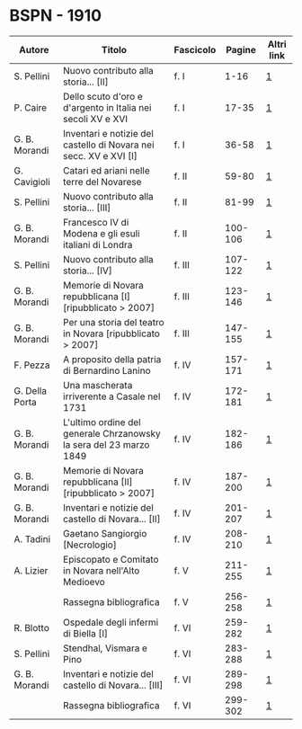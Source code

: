 # BSPN - 1910

| Autore         | Titolo                                                             | Fascicolo | Pagine  | Altri link                                             |
|----------------|--------------------------------------------------------------------|-----------|---------|--------------------------------------------------------|
| S. Pellini     | Nuovo contributo alla storia... [II]                               | f. I      | 1-16    | [1](https://en.calameo.com/read/00726073526a1d5317801) |
| P. Caire       | Dello scuto d'oro e d'argento in Italia nei secoli XV e XVI        | f. I      | 17-35   | [1](https://en.calameo.com/read/00726073526a1d5317801) |
| G. B. Morandi  | Inventari e notizie del castello di Novara nei secc. XV e XVI [I]  | f. I      | 36-58   | [1](https://en.calameo.com/read/00726073526a1d5317801) |
| G. Cavigioli   | Catari ed ariani nelle terre del Novarese                          | f. II     | 59-80   | [1](https://en.calameo.com/read/0072607359ef0954934c8) |
| S. Pellini     | Nuovo contributo alla storia... [III]                              | f. II     | 81-99   | [1](https://en.calameo.com/read/0072607359ef0954934c8) |
| G. B. Morandi  | Francesco IV di Modena e gli esuli italiani di Londra              | f. II     | 100-106 | [1](https://en.calameo.com/read/0072607359ef0954934c8) |
| S. Pellini     | Nuovo contributo alla storia... [IV]                               | f. III    | 107-122 | [1](https://en.calameo.com/read/0072607354b9f5b0e2e7f) |
| G. B. Morandi  | Memorie di Novara repubblicana [I] [ripubblicato > 2007]           | f. III    | 123-146 | [1](https://en.calameo.com/read/0072607354b9f5b0e2e7f) |
| G. B. Morandi  | Per una storia del teatro in Novara [ripubblicato > 2007]          | f. III    | 147-155 | [1](https://en.calameo.com/read/0072607354b9f5b0e2e7f) |
| F. Pezza       | A proposito della patria di Bernardino Lanino                      | f. IV     | 157-171 | [1](https://en.calameo.com/read/00726073539916a900062) |
| G. Della Porta | Una mascherata irriverente a Casale nel 1731                       | f. IV     | 172-181 | [1](https://en.calameo.com/read/00726073539916a900062) |
| G. B. Morandi  | L'ultimo ordine del generale Chrzanowsky la sera del 23 marzo 1849 | f. IV     | 182-186 | [1](https://en.calameo.com/read/00726073539916a900062) |
| G. B. Morandi  | Memorie di Novara repubblicana [II] [ripubblicato > 2007]          | f. IV     | 187-200 | [1](https://en.calameo.com/read/00726073539916a900062) |
| G. B. Morandi  | Inventari e notizie del castello di Novara... [II]                 | f. IV     | 201-207 | [1](https://en.calameo.com/read/00726073539916a900062) |
| A. Tadini      | Gaetano Sangiorgio [Necrologio]                                    | f. IV     | 208-210 | [1](https://en.calameo.com/read/00726073539916a900062) |
| A. Lizier      | Episcopato e Comitato in Novara nell'Alto Medioevo                 | f. V      | 211-255 | [1](https://en.calameo.com/read/007260735ae1a05c14862) |
|                | Rassegna bibliografica                                             | f. V      | 256-258 | [1](https://en.calameo.com/read/007260735ae1a05c14862) |
| R. Blotto      | Ospedale degli infermi di Biella [I]                               | f. VI     | 259-282 | [1](https://en.calameo.com/read/0072607359d62e3108447) |
| S. Pellini     | Stendhal, Vismara e Pino                                           | f. VI     | 283-288 | [1](https://en.calameo.com/read/0072607359d62e3108447) |
| G. B. Morandi  | Inventari e notizie del castello di Novara... [III]                | f. VI     | 289-298 | [1](https://en.calameo.com/read/0072607359d62e3108447) |
|                | Rassegna bibliografica                                             | f. VI     | 299-302 | [1](https://en.calameo.com/read/0072607359d62e3108447) |
